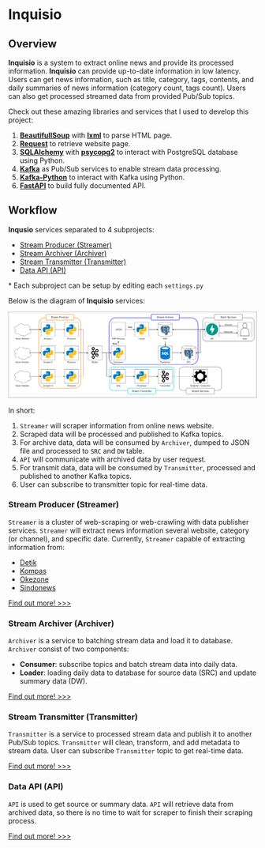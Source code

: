 # Inquisio

## Overview
**Inquisio** is a system to extract online news and provide its processed information. **Inquisio** can provide up-to-date information in low latency. Users can get news information, such as title, category, tags, contents, and daily summaries of news information (category count, tags count). Users can also get processed streamed data from provided Pub/Sub topics.

Check out these amazing libraries and services that I used to develop this project:
1. [**BeautifullSoup**](https://github.com/waylan/beautifulsoup) with [**lxml**](https://github.com/lxml/lxml) to parse HTML page.
2. [**Request**](https://github.com/pallets/click) to retrieve website page.
3. [**SQLAlchemy**](https://www.sqlalchemy.org/) with [**psycopg2**](https://pypi.org/project/psycopg2/) to interact with PostgreSQL database using Python.
4. [**Kafka**](https://kafka.apache.org/) as Pub/Sub services to enable stream data processing.
5. [**Kafka-Python**](https://github.com/dpkp/kafka-python) to interact with Kafka using Python.
6. [**FastAPI**](https://fastapi.tiangolo.com/) to build fully documented API.

## Workflow
**Inqusio** services separated to 4 subprojects:
- [Stream Producer (Streamer)](#stream-producer)
- [Stream Archiver (Archiver)](#stream-archiver)
- [Stream Transmitter (Transmitter)](#stream-transmitter)
- [Data API (API)](#data-api)

\* Each subproject can be setup by editing each `settings.py`

Below is the diagram of **Inquisio** services:

![Services Diagram](./docs/services-diagram.png)

In short:
1. `Streamer` will scraper information from online news website.
2. Scraped data will be processed and published to Kafka topics.
3. For archive data, data will be consumed by `Archiver`, dumped to JSON file and processed to `SRC` and `DW` table.
4. `API` will communicate with archived data by user request.
5. For transmit data, data will be consumed by `Transmitter`, processed and published to another Kafka topics.
6. User can subscribe to transmitter topic for real-time data.

### Stream Producer (Streamer)
`Streamer` is a cluster of web-scraping or web-crawling with data publisher services. `Streamer` will extract news information several website, category (or channel), and specific date. Currently, `Streamer` capable of extracting information from:
- [Detik](https://www.detik.com/)
- [Kompas](https://www.kompas.com/)
- [Okezone](https://www.okezone.com/)
- [Sindonews](https://www.sindonews.com/)

[Find out more! >>>]()

### Stream Archiver (Archiver)
`Archiver` is a service to batching stream data and load it to database. `Archiver` consist of two components:
- **Consumer**: subscribe topics and batch stream data into daily data.
- **Loader**: loading daily data to database for source data (SRC) and update summary data (DW).

[Find out more! >>>]()

### Stream Transmitter (Transmitter)
`Transmitter` is a service to processed stream data and publish it to another Pub/Sub topics. `Transmitter` will clean, transform, and add metadata to stream data. User can subscribe `Transmitter` topic to get real-time data.

[Find out more! >>>]()

### Data API (API)
`API` is used to get source or summary data. `API` will retrieve data from archived data, so there is no time to wait for scraper to finish their scraping process.

[Find out more! >>>]()
